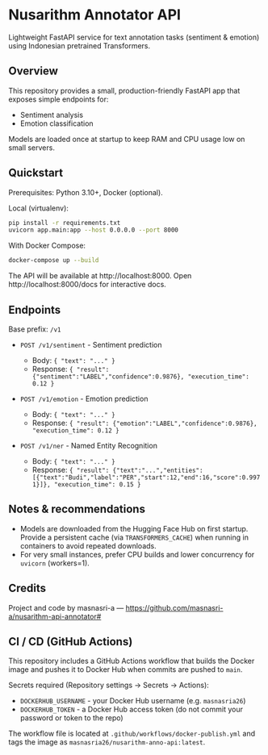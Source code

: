 # Nusarithm Annotator API

Lightweight FastAPI service for text annotation tasks (sentiment & emotion) using Indonesian pretrained Transformers.

## Overview

This repository provides a small, production-friendly FastAPI app that exposes simple endpoints for:
- Sentiment analysis
- Emotion classification

Models are loaded once at startup to keep RAM and CPU usage low on small servers.

## Quickstart

Prerequisites: Python 3.10+, Docker (optional).

Local (virtualenv):

```bash
pip install -r requirements.txt
uvicorn app.main:app --host 0.0.0.0 --port 8000
```

With Docker Compose:

```bash
docker-compose up --build
```

The API will be available at http://localhost:8000. Open http://localhost:8000/docs for interactive docs.

## Endpoints

Base prefix: `/v1`

- `POST /v1/sentiment` - Sentiment prediction
	- Body: `{ "text": "..." }`
	- Response: `{ "result": {"sentiment":"LABEL","confidence":0.9876}, "execution_time": 0.12 }`

- `POST /v1/emotion` - Emotion prediction
	- Body: `{ "text": "..." }`
	- Response: `{ "result": {"emotion":"LABEL","confidence":0.9876}, "execution_time": 0.12 }`

 - `POST /v1/ner` - Named Entity Recognition
	- Body: `{ "text": "..." }`
	- Response: `{ "result": {"text":"...","entities":[{"text":"Budi","label":"PER","start":12,"end":16,"score":0.9971}]}, "execution_time": 0.15 }`

## Notes & recommendations

- Models are downloaded from the Hugging Face Hub on first startup. Provide a persistent cache (via `TRANSFORMERS_CACHE`) when running in containers to avoid repeated downloads.
- For very small instances, prefer CPU builds and lower concurrency for `uvicorn` (workers=1).

## Credits

Project and code by masnasri-a — https://github.com/masnasri-a/nusarithm-api-annotator#

## CI / CD (GitHub Actions)

This repository includes a GitHub Actions workflow that builds the Docker image and pushes it to Docker Hub when commits are pushed to `main`.

Secrets required (Repository settings -> Secrets -> Actions):
- `DOCKERHUB_USERNAME` - your Docker Hub username (e.g. `masnasria26`)
- `DOCKERHUB_TOKEN` - a Docker Hub access token (do not commit your password or token to the repo)

The workflow file is located at `.github/workflows/docker-publish.yml` and tags the image as `masnasria26/nusarithm-anno-api:latest`.


